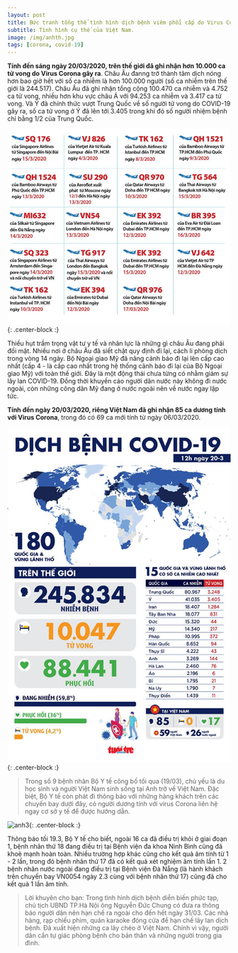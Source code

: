 ```yaml
---
layout: post
title: Bức tranh tổng thể tình hình dịch bệnh viêm phổi cấp do Virus Corona (COVID-19) 20/03/2020.
subtitle: Tình hình cụ thể của Việt Nam.
image: /img/anhth.jpg
tags: [corona, covid-19]
---
```

  
 **Tính đến sáng ngày 20/03/2020, trên thế giới đã ghi nhận hơn 10.000 ca tử vong do Virus Corona gây ra**. Châu Âu đanng trở thành tâm dịch nóng hơn bao giờ hết
 với số ca nhiễm là hơn 100.000 người (số ca nhiễm trên thế giới là 244.517). Châu Âu đã ghi nhận tổng cộng 100.470 ca nhiễm và 4.752 ca tử vong, 
 nhiều hơn khu vực châu Á với 94.253 ca nhiễm và 3.417 ca tử vong. Và Ý đã chính thức vượt Trung Quốc về số người tử vong do COVID-19 gây ra,
 số ca tử vong ở Ý đã lên tới 3.405 trong khi đó số người nhiệm bệnh chỉ bằng 1/2 của Trung Quốc.
 
 ![anh1](/img/anh1.jpg){: .center-block :}
 
 Thiếu hụt trầm trọng vật tư y tế và nhân lực là những gì châu Âu đang phải đối mặt.
 Nhiều nơi ở châu Âu đã siết chặt quy định đi lại, cách li phòng dịch trong vòng 14 ngày. 
 Bộ Ngoại giao Mỹ đã nâng cảnh báo đi lại lên cấp cao nhất (cấp 4 - là cấp cao nhất trong hệ thống cảnh báo đi lại của Bộ Ngoại giao Mỹ) 
 với toàn thế giới. Đây là một động thái chưa từng có nhằm giảm sự lây lan COVID-19.
 Đồng thời khuyến cáo người dân nước này không đi nước ngoài, còn những công dân Mỹ đang ở nước ngoài nên về nước ngay lập tức.
 
 **Tính đến ngày 20/03/2020, riêng Việt Nam đã ghi nhận 85 ca dương tính với Virus Corona**, trong đó có 69 ca mới tính từ ngày 06/03/2020.
 
  ![anh2](/img/anh2.jpg){: .center-block :}
  
 >Trong số 9 bệnh nhân Bộ Y tế công bố tối qua (19/03), chủ yếu là du học sinh và người Việt Nam sinh sống tại Anh trở về Việt Nam.
 >Đặc biệt, Bộ Y tế còn phát đi thông báo với những hàng khách trên các chuyến bay dưới đây, có người dương tính với virus Corona 
 >liên hệ ngay cơ sở y tế để được hướng dẫn.
 
  ![anh3](/img/anh3.jpg){: .center-block :}
  
 
 Thông báo tối 19.3, Bộ Y tế cho biết, ngoài 16 ca đã điều trị khỏi ở giai đoạn 1, 
 bệnh nhân thứ 18 đang điều trị tại Bệnh viện đa khoa Ninh Bình cũng đã khoẻ mạnh hoàn toàn. 
 Nhiều trường hợp khác cũng cho kết quả âm tính từ 1 - 2 lần, trong đó bệnh nhân thứ 17 đã có kết quả xét nghiệm âm tính lần 1.
 2 bệnh nhân nước ngoài đang điều trị tại Bệnh viện Đà Nẵng (là hành khách trên chuyến bay VN0054 ngày 2.3 cùng với bệnh nhân thứ 17) 
 cũng đã cho kết quả 1 lần âm tính.
  
>Lời khuyên cho bạn: Trong tình hình dịch bệnh diễn biến phức tạp, chủ tịch UBND TP.Hà Nội ông Nguyễn Đức Chung có đưa ra thông báo người dân nên hạn chế ra ngoài 
>cho đến hết ngày 31/03. Các nhà hàng, rạp chiếu phim, quán karaoke đóng cửa để hạn chế lây lan dịch bệnh. Đã xuất hiện những ca lây chéo ở Việt Nam.
>Chính vì vậy, người dân cần tự giác phòng bệnh cho bản thân và những người trong gia đình.

 
